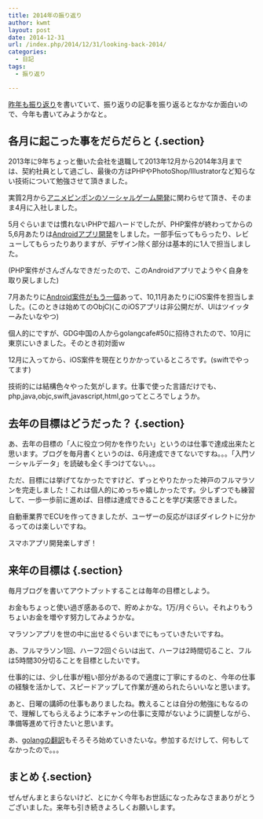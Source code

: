 ```yaml
---
title: 2014年の振り返り
author: kwmt
layout: post
date: 2014-12-31
url: /index.php/2014/12/31/looking-back-2014/
categories:
  - 日記
tags:
  - 振り返り

---
```

<a href="http://kwmt27.net/index.php/2013/12/31/looking-back-2013/" target="_blank">昨年も振り返り</a>を書いていて、振り返りの記事を振り返るとなかなか面白いので、今年も書いてみようかなと。

## 各月に起こった事をだらだらと {.section}

2013年に9年ちょっと働いた会社を退職して2013年12月から2014年3月までは、契約社員として過ごし、最後の方はPHPやPhotoShop/Illustratorなど知らない技術について勉強させて頂きました。

実質2月から<a href="http://www.tech-vein.com/archives/9/pingpong-game/" target="_blank">アニメピンポンのソーシャルゲーム開発</a>に関わらせて頂き、そのまま4月に入社しました。

5月ぐらいまでは慣れないPHPで超ハードでしたが、PHP案件が終わってからの5,6月あたりは<a href="http://blog.guildworks.jp/2014/10/15/%E3%80%90%E4%BA%8B%E4%BE%8B%E7%B4%B9%E4%BB%8B%E3%80%91android%E3%82%A2%E3%83%97%E3%83%AA%E3%82%92%E5%A4%A7%E5%B9%85%E3%83%AA%E3%83%8B%E3%83%A5%E3%83%BC%E3%82%A2%E3%83%AB%E3%81%97%E3%80%81%E3%83%80/" target="_blank">Androidアプリ開発</a>をしました。一部手伝ってもらったり、レビューしてもらったりありますが、デザイン除く部分は基本的に1人で担当しました。
  
(PHP案件がさんざんなできだったので、このAndroidアプリでようやく自身を取り戻しました)

7月あたりに<a href="https://play.google.com/store/apps/details?id=jp.co.galaxyagency.akippa" target="_blank">Android案件がもう一個</a>あって、10,11月あたりにiOS案件を担当しました。(このときは始めてのObjC)(このiOSアプリは非公開だが、UIはツイッターみたいなやつ)

個人的にですが、GDG中国の人からgolangcafe#50に招待されたので、10月に東京にいきました。そのとき初対面ｗ

12月に入ってから、iOS案件を現在とりかかっているところです。(swiftでやってます)

技術的には結構色々やった気がします。仕事で使った言語だけでも、php,java,objc,swift,javascript,html,goってところでしょうか。

## 去年の目標はどうだった？ {.section}

あ、去年の目標の「人に役立つ何かを作りたい」というのは仕事で達成出来たと思います。ブログを毎月書くというのは、6月達成できてないですね。。。「入門ソーシャルデータ」を読破も全く手つけてない。。。

ただ、目標には挙げてなかったですけど、ずっとやりたかった神戸のフルマラソンを完走しました！これは個人的にめっちゃ嬉しかったです。少しずつでも練習して、一歩一歩前に進めば、目標は達成できることを学び実感できました。

自動車業界でECUを作ってきましたが、ユーザーの反応がほぼダイレクトに分かるってのは楽しいですね。
  
スマホアプリ開発楽しすぎ！

## 来年の目標は {.section}

毎月ブログを書いてアウトプットすることは毎年の目標としよう。

お金もちょっと使い過ぎ感あるので、貯めよかな。1万/月ぐらい。それよりもうちょいお金を増やす努力してみようかな。

マラソンアプリを世の中に出せるぐらいまでにもっていきたいですね。
  
あ、フルマラソン1回、ハーフ2回ぐらいは出て、ハーフは2時間切ること、フルは5時間30分切ることを目標としたいです。

仕事的には、少し仕事が粗い部分があるので適度に丁寧にするのと、今年の仕事の経験を活かして、スピードアップして作業が進められたらいいなと思います。

あと、日曜の講師の仕事もありましたね。教えることは自分の勉強にもなるので、理解してもらえるように本チャンの仕事に支障がないように調整しながら、準備等進めて行きたいと思います。

あ、<a href="https://github.com/gophersjp/go" target="_blank">golangの翻訳</a>もそろそろ始めていきたいな。参加するだけして、何もしてなかったので。。。

## まとめ {.section}

ぜんぜんまとまらないけど、とにかく今年もお世話になったみなさまありがとうございました。来年も引き続きよろしくお願いします。